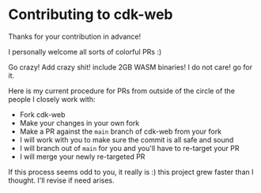 # Contributing to cdk-web

Thanks for your contribution in advance!

I personally welcome all sorts of colorful PRs :)

Go crazy! Add crazy shit! include 2GB WASM binaries! I do not care! go for it.

Here is my current procedure for PRs from outside of the circle of the people I closely work with:

- Fork cdk-web
- Make your changes in your own fork
- Make a PR against the `main` branch of cdk-web from your fork
- I will work with you to make sure the commit is all safe and sound
- I will branch out of `main` for you and you'll have to re-target your PR
- I will merge your newly re-targeted PR

If this process seems odd to you, it really is :) this project grew faster than I thought. I'll revise if need arises.
